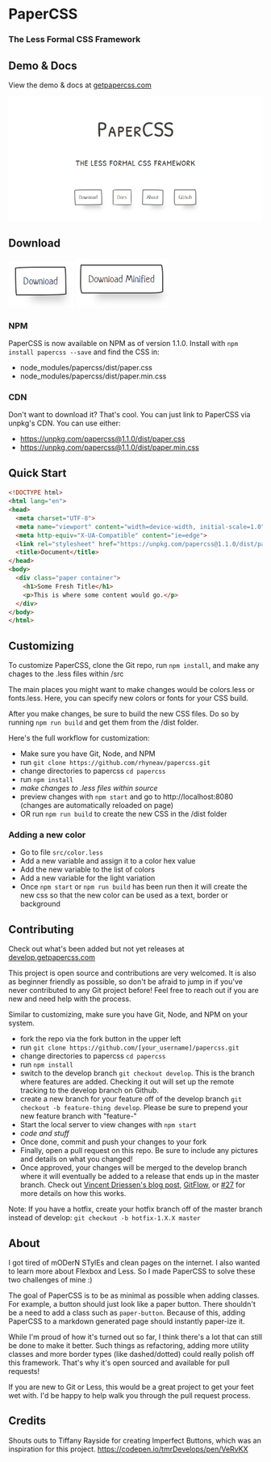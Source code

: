 # PaperCSS
### The Less Formal CSS Framework

## Demo & Docs
View the demo & docs at [getpapercss.com](https://www.getpapercss.com)

![Preview](/img/screenshots/preview.gif)

## Download
[![Download](/img/screenshots/download.PNG)][download]
[![Download](/img/screenshots/download-minified.PNG)][download-minified]

### NPM
PaperCSS is now available on NPM as of version 1.1.0. Install with `npm install papercss --save` and find the CSS in:
- node_modules/papercss/dist/paper.css
- node_modules/papercss/dist/paper.min.css

### CDN
Don't want to download it? That's cool. You can just link to PaperCSS via unpkg's CDN. You can use either:
- https://unpkg.com/papercss@1.1.0/dist/paper.css
- https://unpkg.com/papercss@1.1.0/dist/paper.min.css

## Quick Start
```html
<!DOCTYPE html>
<html lang="en">
<head>
  <meta charset="UTF-8">
  <meta name="viewport" content="width=device-width, initial-scale=1.0">
  <meta http-equiv="X-UA-Compatible" content="ie=edge">
  <link rel="stylesheet" href="https://unpkg.com/papercss@1.1.0/dist/paper.min.css">
  <title>Document</title>
</head>
<body>
  <div class="paper container">
    <h1>Some Fresh Title</h1>
    <p>This is where some content would go.</p>
  </div>
</body>
</html>
```

## Customizing
To customize PaperCSS, clone the Git repo, run `npm install`, and make any chages to the .less files within /src

The main places you might want to make changes would be colors.less or fonts.less. Here, you can specify new colors or fonts for your CSS build.

After you make changes, be sure to build the new CSS files. Do so by running `npm run build` and get them from the /dist folder.

Here's the full workflow for customization:
- Make sure you have Git, Node, and NPM
- run `git clone https://github.com/rhyneav/papercss.git`
- change directories to papercss `cd papercss`
- run `npm install`
- _make changes to .less files within source_
- preview changes with `npm start` and go to http://localhost:8080 (changes are automatically reloaded on page)
- OR run `npm run build` to create the new CSS in the /dist folder

### Adding a new color
- Go to file `src/color.less`
- Add a new variable and assign it to a color hex value
- Add the new variable to the list of colors
- Add a new variable for the light variation
- Once `npm start` or `npm run build` has been run then it will create the new css so that the new color can be used as a text, border or background

## Contributing
Check out what's been added but not yet releases at [develop.getpapercss.com](https://develop.getpapercss.com)

This project is open source and contributions are very welcomed. It is also as beginner friendly as possible, so don't be afraid to jump in if you've never contributed to any Git project before! Feel free to reach out if you are new and need help with the process.

Similar to customizing, make sure you have Git, Node, and NPM on your system.
- fork the repo via the fork button in the upper left
- run `git clone https://github.com/[your_username]/papercss.git`
- change directories to papercss `cd papercss`
- run `npm install`
- switch to the develop branch `git checkout develop`. This is the branch where features are added. Checking it out will set up the remote tracking to the develop branch on Github.
- create a new branch for your feature off of the develop branch `git checkout -b feature-thing develop`. Please be sure to prepend your new feature branch with "feature-"
- Start the local server to view changes with `npm start`
- _code and stuff_
- Once done, commit and push your changes to your fork
- Finally, open a pull request on this repo. Be sure to include any pictures and details on what you changed!
- Once approved, your changes will be merged to the develop branch where it will eventually be added to a release that ends up in the master branch. Check out [Vincent Driessen's blog post](http://nvie.com/posts/a-successful-git-branching-model/), [GitFlow](https://datasift.github.io/gitflow/IntroducingGitFlow.html), or [#27](https://github.com/rhyneav/papercss/issues/27) for more details on how this works.

Note: If you have a hotfix, create your hotfix branch off of the master branch instead of develop: `git checkout -b hotfix-1.X.X master`

## About
I got tired of mODerN STylEs and clean pages on the internet. I also wanted to learn more about Flexbox and Less. So I made PaperCSS to solve these two challenges of mine :)

The goal of PaperCSS is to be as minimal as possible when adding classes. For example, a button should just look like a paper button. There shouldn't be a need to add a class such as `paper-button`. Because of this, adding PaperCSS to a markdown generated page should instantly paper-ize it.

While I'm proud of how it's turned out so far, I think there's a lot that can still be done to make it better. Such things as refactoring, adding more utility classes and more border types (like dashed/dotted) could really polish off this framework. That's why it's open sourced and available for pull requests!

If you are new to Git or Less, this would be a great project to get your feet wet with. I'd be happy to help walk you through the pull request process.

## Credits
Shouts outs to Tiffany Rayside for creating Imperfect Buttons, which was an inspiration for this project. https://codepen.io/tmrDevelops/pen/VeRvKX

[download]: https://github.com/rhyneav/papercss/releases/download/v1.1.0/paper.css
[download-minified]: https://github.com/rhyneav/papercss/releases/download/v1.1.0/paper.min.css
